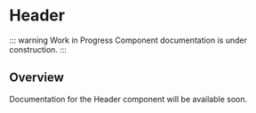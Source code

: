 # Header

::: warning Work in Progress
Component documentation is under construction.
:::

## Overview

Documentation for the Header component will be available soon.
